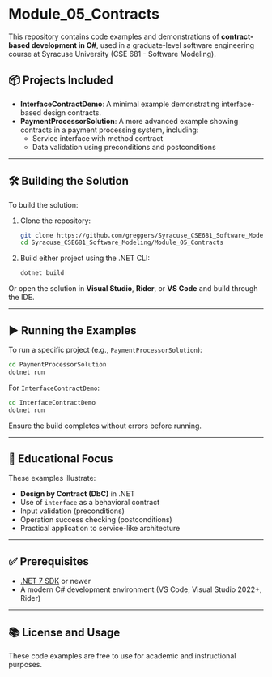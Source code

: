 # Module_05_Contracts

This repository contains code examples and demonstrations of **contract-based development in C#**, used in a graduate-level software engineering course at Syracuse University (CSE 681 - Software Modeling).

## 📦 Projects Included

- **InterfaceContractDemo**: A minimal example demonstrating interface-based design contracts.
- **PaymentProcessorSolution**: A more advanced example showing contracts in a payment processing system, including:
  - Service interface with method contract
  - Data validation using preconditions and postconditions

---

## 🛠️ Building the Solution

To build the solution:

1. Clone the repository:
   ```bash
   git clone https://github.com/greggers/Syracuse_CSE681_Software_Modeling.git
   cd Syracuse_CSE681_Software_Modeling/Module_05_Contracts
   ```

2. Build either project using the .NET CLI:
   ```bash
   dotnet build
   ```

Or open the solution in **Visual Studio**, **Rider**, or **VS Code** and build through the IDE.

---

## ▶️ Running the Examples

To run a specific project (e.g., `PaymentProcessorSolution`):

```bash
cd PaymentProcessorSolution
dotnet run
```

For `InterfaceContractDemo`:

```bash
cd InterfaceContractDemo
dotnet run
```

Ensure the build completes without errors before running.

---

## 🧠 Educational Focus

These examples illustrate:
- **Design by Contract (DbC)** in .NET
- Use of `interface` as a behavioral contract
- Input validation (preconditions)
- Operation success checking (postconditions)
- Practical application to service-like architecture

---

## ✅ Prerequisites

- [.NET 7 SDK](https://dotnet.microsoft.com/en-us/download/dotnet/7.0) or newer
- A modern C# development environment (VS Code, Visual Studio 2022+, Rider)

---

## 📚 License and Usage

These code examples are free to use for academic and instructional purposes.
